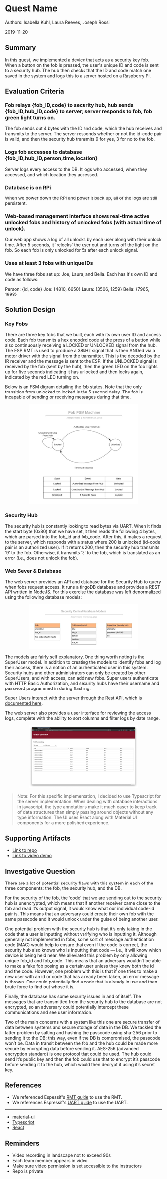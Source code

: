 # Quest Name
Authors: Isabella Kuhl, Laura Reeves, Joseph Rossi

2019-11-20

## Summary

In this quest, we implemented a device that acts as a security key fob. When a button on the fob is pressed, the user's unique ID and code is sent to a security hub. The hub then checks that the ID and code match one saved in the system and logs this to a server hosted on a Raspberry Pi.

## Evaluation Criteria

### Fob relays {fob_ID,code} to security hub, hub sends {fob_ID,hub_ID,code} to server; server responds to fob, fob green light turns on.

The fob sends out 4 bytes with the ID and code, which the hub receives and transmits to the server. The server responds whether or not the id-code pair is valid, and then the security hub transmits 9 for yes, 3 for no to the fob.

### Logs fob accesses to database {fob_ID,hub_ID,person,time,location}

Server logs every access to the DB. It logs who accessed, when they accessed, and which location they accessed.

### Database is on RPi

When we power down the RPi and power it back up, all of the logs are still persistent.

### Web-based management interface shows real-time active unlocked fobs and history of unlocked fobs (with actual time of unlock). 

Our web app shows a log of all unlocks by each user along with their unlock time. After 5 seconds, it 'relocks' the user out and turns off the light on the fob. So each fob is only unlocked for 5s after each unlock signal. 

### Uses at least 3 fobs with unique IDs

We have three fobs set up: Joe, Laura, and Bella. Each has it's own ID and code as follows:

Person: {id, code}
Joe: {4810, 6650}
Laura: {3506, 1259}
Bella: {7965, 1998}

## Solution Design

### Key Fobs

There are three key fobs that we built, each with its own user ID and access code. Each fob transmits a hex encoded code at the press of a button while also continuously receiving a LOCKED or UNLOCKED signal from the hub. The ESP RMT is used to produce a 38kHz signal that is then ANDed via a motor driver with the signal from the transmitter. This is the decoded by the IR receiver and the message is sent to the ESP. If the UNLOCKED signal is received by the fob (sent by the hub), then the green LED on the fob lights up for five seconds indicating it has unlocked and then locks again, indicated by the red LED turning on.

Below is an FSM digram detailing the fob states. Note that the only transition from unlocked to locked is the 5 second delay. The fob is incapable of sending or receiving messages during that time.

<center><img src="./images/fob_state_machine.jpg" width="70%"></center>

### Security Hub

The security hub is constantly looking to read bytes via UART. When it finds the start byte (0x80) that we have set, it then reads the following 4 bytes, which are parsed into the fob_id and fob_code. After this, it makes a request to the server, which responds with a status where 200 is unlocked (id-code pair is an authorized user). If it returns 200, then the security hub transmits ‘9’ to the fob. Otherwise, it transmits ‘3’ to the fob, which is translated as an error (i.e., does not unlock the fob).

### Web Sever & Database

The web server provides an API and database for the Security Hub to query when fobs request access. It runs a tingoDB database and provides a REST API written in NodeJS. For this exercise the database was left denormalized using the following database models:

<center><img src="./images/db_models.jpg" width="70%"></center>

The models are fairly self explanatory. One thing worth noting is the SuperUser model. In addition to creating the models to identify fobs and log their access, there is a notion of an authenticated user in this system. Security hubs and other administrators can only be created by other SuperUsers, and with access, can add new fobs. Super users authenticate with HTTP Basic Authorization, and security hubs have their username and password programmed in during flashing.

Super Users interact with the server through the Rest API, which is [documented here](./code/webserver/api.md).

The web server also provides a user interface for reviewing the access logs, complete with the ability to sort columns and filter logs by date range.

<center><img src="./images/browser_screenshot.jpg" width="70%" /></center>

> Note: For this specific implementation, I decided to use Typescript for the server implementation. When dealing with database interactions in javascript, the type annotations make it much easer to keep track of data structures than simply passing around objects without any type information. The UI uses React along with Material UI components for a more polished experience.

## Supporting Artifacts
- [Link to repo]()
- [Link to video demo](https://drive.google.com/open?id=1TWjY5EfTLtCuoiw5XMWV_FakIIeB8yrU)

## Investgative Question
There are a lot of potential security flaws with this system in each of the three components: the fob, the security hub, and the DB.

For the security of the fob, the ‘code’ that we are sending out to the security hub is unencrypted, which means that if another receiver came close to the fob and read it’s output signal, it would know what our individual code-id pair is. This means that an adversary could create their own fob with the same passcode and it would unlock under the guise of being another user.

One potential problem with the security hub is that it’s only taking in the code that a user is inputting without verifying who is inputting it. Although generally not implemented in fobs, some sort of message authentication code (MAC) would help to ensure that even if the code is correct, the security hub also knows who is inputting that code — i.e., it will know which device is being held near. We alleviated this problem by only allowing unique fob_id and fob_code. This means that an adversary wouldn’t be able to make a fake fob posing as a certain user unless they knew both the id and the code. However, one problem with this is that if one tries to make a new user with an id or code that has already been taken, an error message is thrown. One could potentially find a code that is already in use and then brute force to find out whose it is. 

Finally, the database has some security issues in and of itself. The messages that are transmitted from the security hub to the database are not encrypted, so an adversary could potentially intercept these communications and see user information.

Two of the main concerns with a system like this one are secure transfer of data between systems and secure storage of data in the DB. We tackled the latter problem by salting and hashing the passcode using sha-256 prior to sending it to the DB; this way, even if the DB is compromised, the passcode won’t be. Data in transit between the fob and the hub could be made more secure by encrypting data before sending it. AES-256 (advanced encryption standard) is one protocol that could be used. The hub could send it’s public key and then the fob could use that to encrypt it’s passcode before sending it to the hub, which would then decrypt it using it’s secret key.

## References

* We referenced Espessif's [RMT guide](https://docs.espressif.com/projects/esp-idf/en/latest/api-reference/peripherals/rmt.html#transmit-data) to use the RMT.
* We references Espressif's [UART guide](https://docs.espressif.com/projects/esp-idf/en/latest/api-reference/peripherals/uart.html#_CPPv415uart_read_bytes11uart_port_tP7uint8_t8uint32_t10TickType_t) to use the UART.
-----
* [material-ui](https://material-ui.com/)
* [Typescript](https://www.typescriptlang.org/)
* [React](https://www.typescriptlang.org/)

## Reminders

- Video recording in landscape not to exceed 90s
- Each team member appears in video
- Make sure video permission is set accessible to the instructors
- Repo is private
